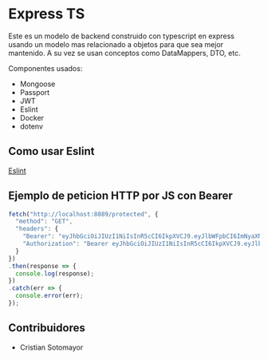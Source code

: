 # Express TS

Este es un modelo de backend construido con typescript en express usando un modelo mas relacionado a objetos para que sea mejor mantenido. A su vez se usan conceptos como DataMappers, DTO, etc.

Componentes usados:
- Mongoose
- Passport
- JWT
- Eslint
- Docker
- dotenv

## Como usar Eslint

[Eslint](https://eslint.org/docs/user-guide/getting-started)

## Ejemplo de peticion HTTP por JS con Bearer
```js
fetch("http://localhost:8089/protected", {
  "method": "GET",
  "headers": {
    "Bearer": "eyJhbGciOiJIUzI1NiIsInR5cCI6IkpXVCJ9.eyJlbWFpbCI6ImNyaXN0aWFuc290b21heW9yMTkxMkBnbWFpbC5jb20iLCJpc0xvZ2VkIjp0cnVlLCJpYXQiOjE2MTEyMDAxMjMsImV4cCI6MTYxMTIwMTYyM30.ZPspcTr6ioPeJ7LJ36HE2HB-L4Dgv7w0OZiggeJ4Lys",
    "Authorization": "Bearer eyJhbGciOiJIUzI1NiIsInR5cCI6IkpXVCJ9.eyJlbWFpbCI6ImNyaXN0aWFuc290b21heW9yMTkxMkBnbWFpbC5jb20iLCJpc0xvZ2VkIjp0cnVlLCJpYXQiOjE2MTEyMDAxMjMsImV4cCI6MTYxMTIwMTYyM30.ZPspcTr6ioPeJ7LJ36HE2HB-L4Dgv7w0OZiggeJ4Lys"
  }
})
.then(response => {
  console.log(response);
})
.catch(err => {
  console.error(err);
});
```

## Contribuidores
- Cristian Sotomayor

